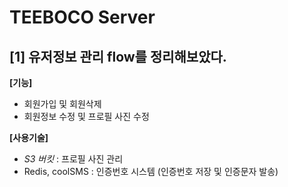# TEEBOCO Server
## [1] 유저정보 관리 flow를 정리해보았다.
**[기능]**
- 회원가입 및 회원삭제
- 회원정보 수정 및 프로필 사진 수정

**[사용기술]** 
- *S3 버킷* : 프로필 사진 관리
- Redis, coolSMS : 인증번호 시스템 (인증번호 저장 및 인증문자 발송)
